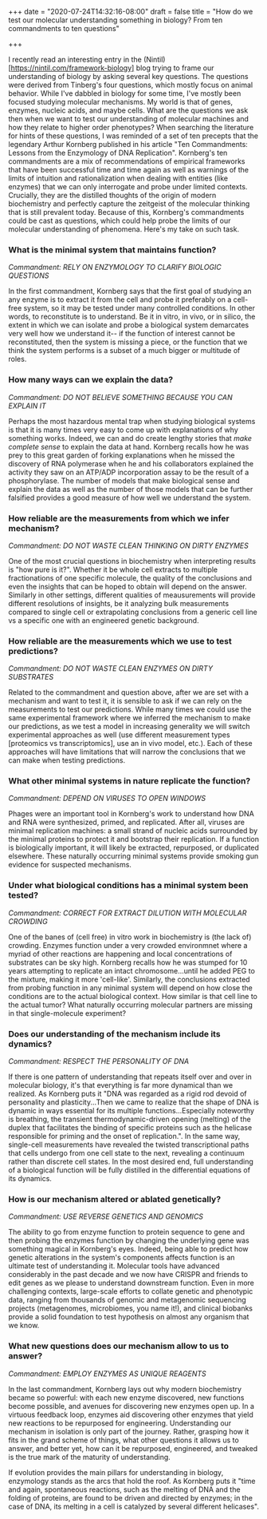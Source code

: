 +++
date = "2020-07-24T14:32:16-08:00"
draft = false
title = "How do we test our molecular understanding something in biology? From ten commandments to ten questions"

+++

I recently read an interesting entry in the (Nintil)[https://nintil.com/framework-biology] blog trying to frame our understanding of biology by asking several key questions. The questions were derived from Tinberg's four questions, which mostly focus on animal behavior. While I've dabbled in biology for some time, I've mostly been focused studying molecular mechanisms. My world is that of genes, enzymes, nucleic acids, and maybe cells. What are the questions we ask then when we want to test our understanding of molecular machines and how they relate to higher order phenotypes? When searching the literature for hints of these questions, I was reminded of a set of ten precepts that the legendary Arthur Kornberg published in his article "Ten Commandments: Lessons from the Enzymology of DNA Replication". Kornberg's ten commandments are a mix of recommendations of empirical frameworks that have been successful time and time again as well as warnings of the limits of intuition and rationalization when dealing with entities (like enzymes) that we can only interrogate and probe under limited contexts. Crucially, they are the distilled thoughts of the origin of modern biochemistry and perfectly capture the zeitgeist of the molecular thinking that is still prevalent today. Because of this, Kornberg's commandments could be cast as questions, which could help probe the limits of our molecular understanding of phenomena. Here's my take on such task.

### What is the minimal system that maintains function?
*Commandment: RELY ON ENZYMOLOGY TO CLARIFY BIOLOGIC QUESTIONS*

In the first commandment, Kornberg says that the first goal of studying an any enzyme is to extract it from the cell and probe it preferably on a cell-free system, so it may be tested under many controlled conditions. In other words, to reconstitute is to understand. Be it in vitro, in vivo, or in silico, the extent in which we can isolate and probe a biological system demarcates very well how we understand it-- if the function of interest cannot be reconstituted, then the system is missing a piece, or the function that we think the system performs is a subset of a much bigger or multitude of roles.

### How many ways can we explain the data?
*Commandment: DO NOT BELIEVE SOMETHING BECAUSE YOU CAN EXPLAIN IT*

Perhaps the most hazardous mental trap when studying biological systems is that it is many times very easy to come up with explanations of why something works. Indeed, we can and do create lengthy stories that _make complete sense_ to explain the data at hand. Kornberg recalls how he was prey to this great garden of forking explanations when he missed the discovery of RNA polymerase when he and his collaborators explained the activity they saw on an ATP/ADP incorporation assay to be the result of a phosphorylase. The number of models that make biological sense and explain the data as well as the number of those models that can be further falsified provides a good measure of how well we understand the system.

### How reliable are the measurements from which we infer mechanism?
*Commandment: DO NOT WASTE CLEAN THINKING ON DIRTY ENZYMES*

One of the most crucial questions in biochemistry when interpreting results is "how pure is it?". Whether it be whole cell extracts to multiple fractionations of one specific molecule, the quality of the conclusions and even the insights that can be hoped to obtain will depend on the answer. Similarly in other settings, different qualities of meausurements will provide different resolutions of insights, be it analyzing bulk measurements compared to single cell or extrapolating conclusions from a generic cell line vs a specific one with an engineered genetic background.

### How reliable are the measurements which we use to test predictions?
*Commandment: DO NOT WASTE CLEAN ENZYMES ON DIRTY SUBSTRATES*

Related to the commandment and question above, after we are set with a mechanism and want to test it, it is sensible to ask if we can rely on the measurements to test our predictions. While many times we could use the same experimental framework where we inferred the mechanism to make our predictions, as we test a model in increasing generality we will switch experimental approaches as well (use different measurement types [proteomics vs transcriptomics], use an in vivo model, etc.). Each of these approaches will have limitations that will narrow the conclusions that we can make when testing predictions.

### What other minimal systems in nature replicate the function?
*Commandment: DEPEND ON VIRUSES TO OPEN WINDOWS*

Phages were an important tool in Kornberg's work to understand how DNA and RNA were synthesized, primed, and replicated. After all, viruses are minimal replication machines: a small strand of nucleic acids surrounded by the minimal proteins to protect it and bootstrap their replication. If a function is biologically important, it will likely be extracted, repurposed, or duplicated elsewhere. These naturally occurring minimal systems provide smoking gun evidence for suspected mechanisms.

### Under what biological conditions has a minimal system been tested?
*Commandment: CORRECT FOR EXTRACT DILUTION WITH MOLECULAR CROWDING*

One of the banes of (cell free) in vitro work in biochemistry is (the lack of) crowding. Enzymes function under a very crowded environmnet where a myriad of other reactions are happening and local concentrations of substrates can be sky high. Kornberg recalls how he was stumped for 10 years attempting to replicate an intact chromosome...until he added PEG to the mixture, making it more 'cell-like'. Similarly, the conclusions extracted from probing function in any minimal system will depend on how close the conditions are to the actual biological context. How similar is that cell line to the actual tumor? What naturally occurring molecular partners are missing in that single-molecule experiment?

### Does our understanding of the mechanism include its dynamics?
*Commandment: RESPECT THE PERSONALITY OF DNA*

If there is one pattern of understanding that repeats itself over and over in molecular biology, it's that everything is far more dynamical than we realized. As Kornberg puts it "DNA was regarded as a rigid rod devoid of personality and plasticity...Then we came to realize that the shape of DNA is dynamic in ways essential for its multiple functions...Especially noteworthy is breathing, the transient thermodynamic-driven opening (melting) of the duplex that facilitates the binding of specific proteins such as the helicase responsible for priming and the onset of replication.". In the same way, single-cell measurements have revealed the twisted transcriptional paths that cells undergo from one cell state to the next, revealing a continuum rather than discrete cell states. In the most desired end, full understanding of a biological function will be fully distilled in the differential equations of its dynamics.

### How is our mechanism altered or ablated genetically? 
*Commandment: USE REVERSE GENETICS AND GENOMICS*

The ability to go from enzyme function to protein sequence to gene and then probing the enzymes function by changing the underlying gene was something magical in Kornberg's eyes. Indeed, being able to predict how genetic alterations in the system's components affects function is an ultimate test of understanding it. Molecular tools have advanced considerably in the past decade and we now have CRISPR and friends to edit genes as we please to understand downstream function. Even in more challenging contexts, large-scale efforts to collate genetic and phenotypic data, ranging from thousands of genomic and metagenomic sequencing projects (metagenomes, microbiomes, you name it!), and clinical biobanks provide a solid foundation to test hypothesis on almost any organism that we know. 

### What new questions does our mechanism allow to us to answer?
*Commandment: EMPLOY ENZYMES AS UNIQUE REAGENTS*

In the last commandment, Kornberg lays out why modern biochemistry became so powerful: with each new enzyme discovered, new functions become possible, and avenues for discovering new enzymes open up. In a virtuous feedback loop, enzymes aid discovering other enzymes that yield new reactions to be repurposed for engineering. Understanding our mechanism in isolation is only part of the journey. Rather, grasping how it fits in the grand scheme of things, what other questions it allows us to answer, and better yet, how can it be repurposed, engineered, and tweaked is the true mark of the maturity of understanding. 



If evolution provides the main pillars for understanding in biology, enzymology stands as the arcs that hold the roof. As Kornberg puts it "time and again, spontaneous reactions, such as the melting of DNA and the folding of proteins, are found to be driven and directed by enzymes; in the case of DNA, its melting in a cell is catalyzed by several different helicases". 
